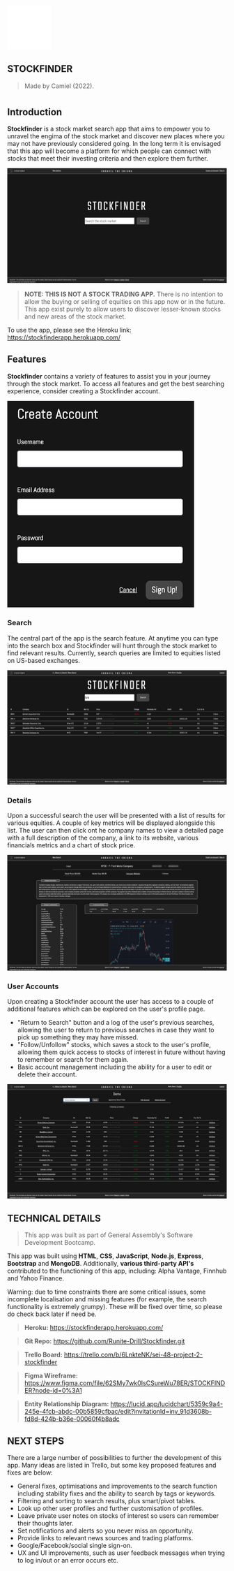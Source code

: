 <img src="public/images/logo.png">

## STOCKFINDER

> Made by Camiel (2022).

# 

## Introduction

**Stockfinder** is a stock market search app that aims to empower you to unravel the engima of the stock market and discover new places where you may not have previously considered going. In the long term it is envisaged that this app will become a platform for which people can connect with stocks that meet their investing criteria and then explore them further.

<img src="public/images/Stockfinder-Home.png">

> **NOTE: THIS IS NOT A STOCK TRADING APP.** There is no intention to allow the buying or selling of equities on this app now or in the future. This app exist purely to allow users to discover lesser-known stocks and new areas of the stock market.

To use the app, please see the Heroku link: https://stockfinderapp.herokuapp.com/

## Features
**Stockfinder** contains a variety of features to assist you in your journey through the stock market. To access all features and get the best searching experience, consider creating a Stockfinder account.

<img src="public/images/Stockfinder-Signup.png">

### Search
The central part of the app is the search feature. At anytime you can type into the search box and Stockfinder will hunt through the stock market to find relevant results. Currently, search queries are limited to equities listed on US-based exchanges.

<img src="public/images/Stockfinder-Results.png">

### Details
Upon a successful search the user will be presented with a list of results for various equities. A couple of key metrics will be displayed alongside this list. The user can then click ont he company names to view a detailed page with a full description of the company, a link to its website, various financials metrics and a chart of stock price.

<img src="public/images/Stockfinder-Detail.png">

### User Accounts
Upon creating a Stockfinder account the user has access to a couple of additional features which can be explored on the user's profile page.
- "Return to Search" button and a log of the user's previous searches, allowing the user to return to previous searches in case they want to pick up something they may have missed.
- "Follow/Unfollow" stocks, which saves a stock to the user's profile, allowing them quick access to stocks of interest in future without having to remember or search for them again.
- Basic account management including the ability for a user to edit or delete their account.

<img src="public/images/Stockfinder-Profile.png">

## TECHNICAL DETAILS
> This app was built as part of General Assembly's Software Development Bootcamp.

This app was built using **HTML**, **CSS**, **JavaScript**, **Node.js**, **Express**, **Bootstrap** and **MongoDB**. Additionally, **various third-party API's** contributed to the functioning of this app, including: Alpha Vantage, Finnhub and Yahoo Finance.

Warning: due to time constraints there are some critical issues, some incomplete localisation and missing features (for example, the search functionality is extremely grumpy). These will be fixed over time, so please do check back later if need be.

> **Heroku:** https://stockfinderapp.herokuapp.com/

> **Git Repo:** https://github.com/Runite-Drill/Stockfinder.git

> **Trello Board:** https://trello.com/b/6LnkteNK/sei-48-project-2-stockfinder

> **Figma Wireframe:** https://www.figma.com/file/62SMy7wk0IsCSureWu78ER/STOCKFINDER?node-id=0%3A1

> **Entity Relationship Diagram:** https://lucid.app/lucidchart/5359c9a4-245e-4fcb-abdc-00b5859cfbac/edit?invitationId=inv_91d3608b-fd8d-424b-b36e-00060f4b8adc


## NEXT STEPS
There are a large number of possibilities to further the development of this app. Many ideas are listed in Trello, but some key proposed features and fixes are below:
- General fixes, optimisations and improvements to the search function including stability fixes and the ability to search by tags or keywords.
- Filtering and sorting to search results, plus smart/pivot tables.
- Look up other user profiles and further customisation of profiles.
- Leave private user notes on stocks of interest so users can remember their thoughts later.
- Set notifications and alerts so you never miss an opportunity.
- Provide links to relevant news sources and trading platforms.
- Google/Facebook/social single sign-on.
- UX and UI improvements, such as user feedback messages when trying to log in/out or an error occurs etc.
